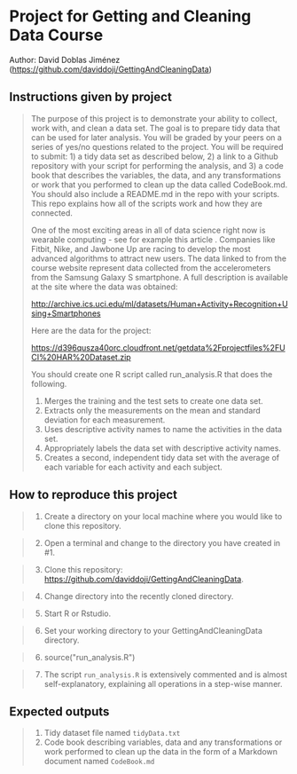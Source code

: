 Project for Getting and Cleaning Data Course
============================================
Author: David Doblas Jiménez (https://github.com/daviddoji/GettingAndCleaningData)


Instructions given by project
-----------------------------

> The purpose of this project is to demonstrate your ability to collect, work with, and clean a data set. The goal is to prepare tidy data that can be used for later analysis. You will be graded by your peers on a series of yes/no questions related to the project. You will be required to submit: 1) a tidy data set as described below, 2) a link to a Github repository with your script for performing the analysis, and 3) a code book that describes the variables, the data, and any transformations or work that you performed to clean up the data called CodeBook.md. You should also include a README.md in the repo with your scripts. This repo explains how all of the scripts work and how they are connected.  
> 
> One of the most exciting areas in all of data science right now is wearable computing - see for example this article . Companies like Fitbit, Nike, and Jawbone Up are racing to develop the most advanced algorithms to attract new users. The data linked to from the course website represent data collected from the accelerometers from the Samsung Galaxy S smartphone. A full description is available at the site where the data was obtained: 
> 
> http://archive.ics.uci.edu/ml/datasets/Human+Activity+Recognition+Using+Smartphones 
> 
> Here are the data for the project: 
> 
> https://d396qusza40orc.cloudfront.net/getdata%2Fprojectfiles%2FUCI%20HAR%20Dataset.zip 
> 
> You should create one R script called run_analysis.R that does the following. 
> 
> 1. Merges the training and the test sets to create one data set.
> 2. Extracts only the measurements on the mean and standard deviation for each measurement.
> 3. Uses descriptive activity names to name the activities in the data set.
> 4. Appropriately labels the data set with descriptive activity names.
> 5. Creates a second, independent tidy data set with the average of each variable for each activity and each subject. 



How to reproduce this project
-----------------------------
> 1) Create a directory on your local machine where you would like to clone this repository.

> 2) Open a terminal and change to the directory you have created in #1.

> 3) Clone this repository: https://github.com/daviddoji/GettingAndCleaningData.

> 4) Change directory into the recently cloned directory.

> 5) Start R or Rstudio.

> 6) Set your working directory to your GettingAndCleaningData directory.

> 6) source("run_analysis.R")

> 7) The script `run_analysis.R` is extensively commented and is almost self-explanatory, 
explaining all operations in a step-wise manner.



Expected outputs
----------------
> 1. Tidy dataset file named `tidyData.txt`
> 2. Code book describing variables, data and any transformations or work performed to clean up the data in the form of a Markdown document named `CodeBook.md`